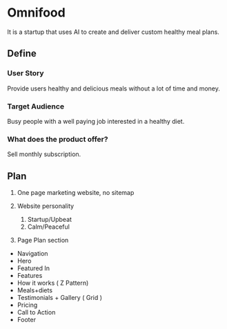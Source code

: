 # Omnifood

It is a startup that uses AI to create and deliver custom healthy meal plans.

## Define

### User Story

Provide users healthy and delicious meals without a lot of time and money.

### Target Audience

Busy people with a well paying job interested in a healthy diet.

### What does the product offer?

Sell monthly subscription.

## Plan

1. One page marketing website, no sitemap

2. Website personality

   1. Startup/Upbeat
   2. Calm/Peaceful

3. Page Plan section

- Navigation
- Hero
- Featured In
- Features
- How it works ( Z Pattern)
- Meals+diets
- Testimonials + Gallery ( Grid )
- Pricing
- Call to Action
- Footer
